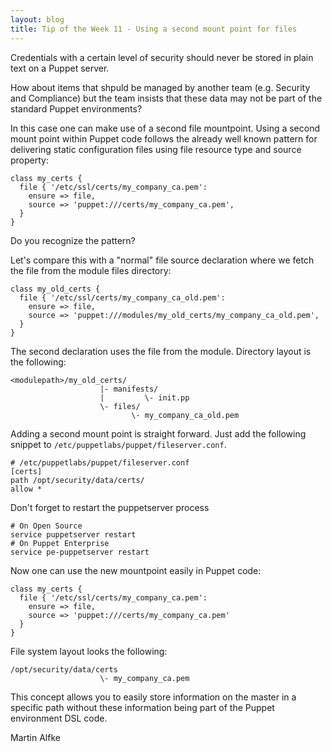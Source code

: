 ```yaml
---
layout: blog
title: Tip of the Week 11 - Using a second mount point for files
---
```


Credentials with a certain level of security should never be stored in plain text on a Puppet server.

How about items that shpuld be managed by another team (e.g. Security and Compliance) but the team insists that these data may not be part of the standard Puppet environments?

In this case one can make use of a second file mountpoint.
Using a second mount point within Puppet code follows the already well known pattern for delivering static configuration files using file resource type and source property:

    class my_certs {
      file { '/etc/ssl/certs/my_company_ca.pem':
        ensure => file,
        source => 'puppet:///certs/my_company_ca.pem',
      }
    }

Do you recognize the pattern?

Let's compare this with a "normal" file source declaration where we fetch the file from the module files directory:

    class my_old_certs {
      file { '/etc/ssl/certs/my_company_ca_old.pem':
        ensure => file,
        source => 'puppet:///modules/my_old_certs/my_company_ca_old.pem',
      }
    }

The second declaration uses the file from the module. Directory layout is the following:

    <modulepath>/my_old_certs/
                        |- manifests/
                        |         \- init.pp
                        \- files/
                               \- my_company_ca_old.pem

Adding a second mount point is straight forward.
Just add the following snippet to ```/etc/puppetlabs/puppet/fileserver.conf```.

    # /etc/puppetlabs/puppet/fileserver.conf
    [certs]
    path /opt/security/data/certs/
    allow *

Don't forget to restart the puppetserver process

    # On Open Source
    service puppetserver restart
    # On Puppet Enterprise
    service pe-puppetserver restart

Now one can use the new mountpoint easily in Puppet code:

    class my_certs {
      file { '/etc/ssl/certs/my_company_ca.pem':
        ensure => file,
        source => 'puppet:///certs/my_company_ca.pem'
      }
    }

File system layout looks the following:

    /opt/security/data/certs
                        \- my_company_ca.pem

This concept allows you to easily store information on the master in a specific path without these information being part of the Puppet environment DSL code.

Martin Alfke
